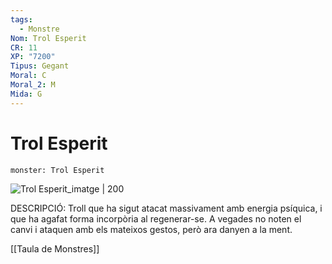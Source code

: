 ```yaml
---
tags:
  - Monstre
Nom: Trol Esperit
CR: 11
XP: "7200"
Tipus: Gegant
Moral: C
Moral_2: M
Mida: G
---
```

# Trol Esperit

```statblock
monster: Trol Esperit
```

![Trol Esperit_imatge | 200](https://static.wikia.nocookie.net/forgottenrealms/images/9/96/SpiritTroll5e.png/revision/latest?cb&#x3D;20181125033800)

DESCRIPCIÓ: 
Troll que ha sigut atacat massivament amb energia psíquica, i que ha agafat forma incorpòria al regenerar-se. A vegades no noten el canvi i ataquen amb els mateixos gestos, però ara danyen a la ment.

[[Taula de Monstres]]